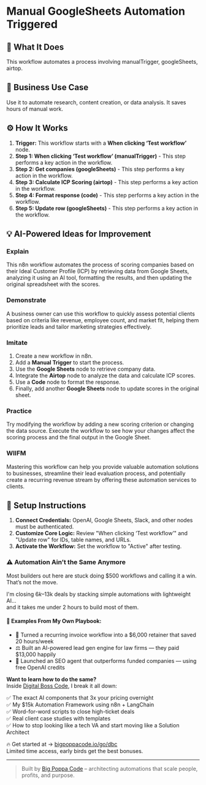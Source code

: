 # Manual GoogleSheets Automation Triggered

## 🚀 What It Does
This workflow automates a process involving manualTrigger, googleSheets, airtop.

## 💼 Business Use Case
Use it to automate research, content creation, or data analysis. It saves hours of manual work.

## ⚙️ How It Works
1.  **Trigger:** This workflow starts with a **When clicking ‘Test workflow’** node.
2. **Step 1: When clicking ‘Test workflow’ (manualTrigger)** - This step performs a key action in the workflow.
3. **Step 2: Get companies (googleSheets)** - This step performs a key action in the workflow.
4. **Step 3: Calculate ICP Scoring (airtop)** - This step performs a key action in the workflow.
5. **Step 4: Format response (code)** - This step performs a key action in the workflow.
6. **Step 5: Update row (googleSheets)** - This step performs a key action in the workflow.

## 💡 AI-Powered Ideas for Improvement
### Explain
This n8n workflow automates the process of scoring companies based on their Ideal Customer Profile (ICP) by retrieving data from Google Sheets, analyzing it using an AI tool, formatting the results, and then updating the original spreadsheet with the scores.

### Demonstrate
A business owner can use this workflow to quickly assess potential clients based on criteria like revenue, employee count, and market fit, helping them prioritize leads and tailor marketing strategies effectively.

### Imitate
1. Create a new workflow in n8n.
2. Add a **Manual Trigger** to start the process.
3. Use the **Google Sheets** node to retrieve company data.
4. Integrate the **Airtop** node to analyze the data and calculate ICP scores.
5. Use a **Code** node to format the response.
6. Finally, add another **Google Sheets** node to update scores in the original sheet.

### Practice
Try modifying the workflow by adding a new scoring criterion or changing the data source. Execute the workflow to see how your changes affect the scoring process and the final output in the Google Sheet.

### WIIFM
Mastering this workflow can help you provide valuable automation solutions to businesses, streamline their lead evaluation process, and potentially create a recurring revenue stream by offering these automation services to clients.

## 🔧 Setup Instructions
1. **Connect Credentials:** OpenAI, Google Sheets, Slack, and other nodes must be authenticated.
2. **Customize Core Logic:** Review "When clicking ‘Test workflow’" and "Update row" for IDs, table names, and URLs.
3. **Activate the Workflow:** Set the workflow to "Active" after testing.

### ⚠️ Automation Ain’t the Same Anymore

Most builders out here are stuck doing $500 workflows and calling it a win.  
That’s not the move.  

I'm closing $6k–$13k deals by stacking simple automations with lightweight AI...  
and it takes me under 2 hours to build most of them.

#### 🧠 Examples From My Own Playbook:
- 🔁 Turned a recurring invoice workflow into a $6,000 retainer that saved 20 hours/week  
- ⚖️ Built an AI-powered lead gen engine for law firms — they paid $13,000 happily  
- 🚀 Launched an SEO agent that outperforms funded companies — using free OpenAI credits  

**Want to learn how to do the same?**  
Inside [Digital Boss Code](https://bigpoppacode.io/go/dbc), I break it all down:

✅ The exact AI components that 3x your pricing overnight  
✅ My $15k Automation Framework using n8n + LangChain  
✅ Word-for-word scripts to close high-ticket deals  
✅ Real client case studies with templates  
✅ How to stop looking like a tech VA and start moving like a Solution Architect  

🔥 Get started at → [bigpoppacode.io/go/dbc](https://bigpoppacode.io/go/dbc)  
Limited time access, early birds get the best bonuses.

---
> Built by [Big Poppa Code](https://bigpoppacode.io) – architecting automations that scale people, profits, and purpose.
